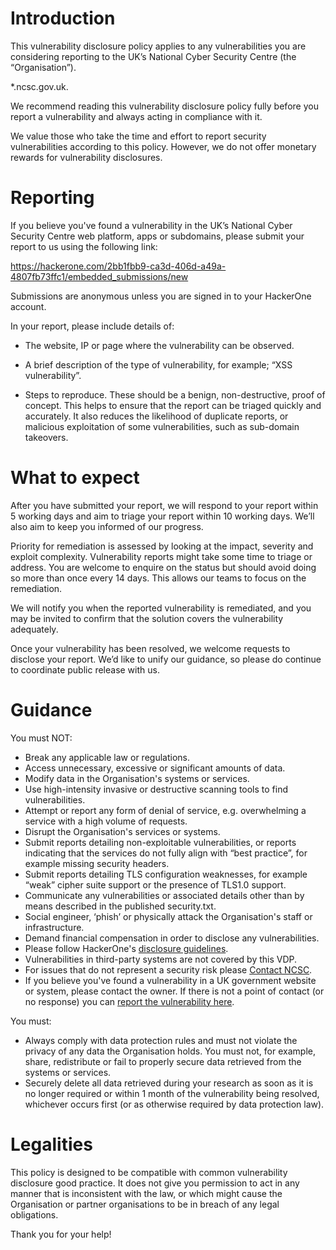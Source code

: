 # Introduction
This vulnerability disclosure policy applies to any vulnerabilities you are considering reporting to the UK’s National Cyber Security Centre (the “Organisation”).

*.ncsc.gov.uk.

We recommend reading this vulnerability disclosure policy fully before you report a vulnerability and always acting in compliance with it.

We value those who take the time and effort to report security vulnerabilities according to this policy. However, we do not offer monetary rewards for vulnerability disclosures.
	
# Reporting
If you believe you've found a vulnerability in the UK’s National Cyber Security Centre web platform, apps or subdomains, please submit your report to us using the following link:

https://hackerone.com/2bb1fbb9-ca3d-406d-a49a-4807fb73ffc1/embedded_submissions/new

Submissions are anonymous unless you are signed in to your HackerOne account.

In your report, please include details of:

* The website, IP or page where the vulnerability can be observed.

* A brief description of the type of vulnerability, for example; “XSS vulnerability”.

* Steps to reproduce. These should be a benign, non-destructive, proof of concept. This helps to ensure that the report can be triaged quickly and accurately. It also reduces the likelihood of duplicate reports, or malicious exploitation of some vulnerabilities, such as sub-domain takeovers.

# What to expect
After you have submitted your report, we will respond to your report within 5 working days and aim to triage your report within 10 working days. We’ll also aim to keep you informed of our progress.

Priority for remediation is assessed by looking at the impact, severity and exploit complexity. Vulnerability reports might take some time to triage or address. You are welcome to enquire on the status but should avoid doing so more than once every 14 days. This allows our teams to focus on the remediation.

We will notify you when the reported vulnerability is remediated, and you may be invited to confirm that the solution covers the vulnerability adequately.

Once your vulnerability has been resolved, we welcome requests to disclose your report. We’d like to unify our guidance, so please do continue to coordinate public release with us.

# Guidance
You must NOT:
* Break any applicable law or regulations.
* Access unnecessary, excessive or significant amounts of data.
* Modify data in the Organisation's systems or services.
* Use high-intensity invasive or destructive scanning tools to find vulnerabilities.
* Attempt or report any form of denial of service, e.g. overwhelming a service with a high volume of requests.
* Disrupt the Organisation's services or systems.
* Submit reports detailing non-exploitable vulnerabilities, or reports indicating that the services do not fully align with “best practice”, for example missing security headers.
* Submit reports detailing TLS configuration weaknesses, for example “weak” cipher suite support or the presence of TLS1.0 support.
* Communicate any vulnerabilities or associated details other than by means described in the published security.txt.
* Social engineer, ‘phish’ or physically attack the Organisation's staff or infrastructure.
* Demand financial compensation in order to disclose any vulnerabilities.
* Please follow HackerOne's [disclosure guidelines](https://www.hackerone.com/disclosure-guidelines).
* Vulnerabilities in third-party systems are not covered by this VDP.
* For issues that do not represent a security risk please [Contact NCSC]( https://www.ncsc.gov.uk/section/about-this-website/contact-us).
* If you believe you've found a vulnerability in a UK government website or system, please contact the owner. If there is not a point of contact (or no response) you can [report the vulnerability here](https://www.ncsc.gov.uk/information/vulnerability-reporting).

You must:
* Always comply with data protection rules and must not violate the privacy of any data the Organisation holds. You must not, for example, share, redistribute or fail to properly secure data retrieved from the systems or services.
* Securely delete all data retrieved during your research as soon as it is no longer required or within 1 month of the vulnerability being resolved, whichever occurs first (or as otherwise required by data protection law).

# Legalities
This policy is designed to be compatible with common vulnerability disclosure good practice. It does not give you permission to act in any manner that is inconsistent with the law, or which might cause the Organisation or partner organisations to be in breach of any legal obligations.


Thank you for your help!
